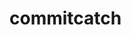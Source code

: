 # commitcatch
<html lang="en">
<head>
    <meta charset="UTF-8">
    <meta name="viewport" content="width=device-width, initial-scale=1.0">
    <link rel="stylesheet" href="css/style.css">
    <script src="java.js"></script>
    <title>Ateez&hellip;</title>
    </head>
    